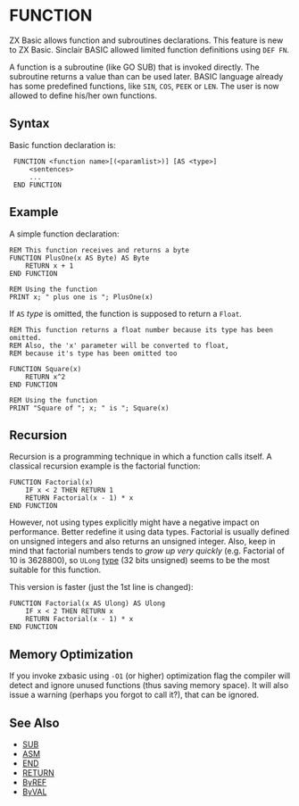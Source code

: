 # FUNCTION

ZX Basic allows function and subroutines declarations. This feature is new to ZX Basic.
Sinclair BASIC allowed limited function definitions using `DEF FN`.

A function is a subroutine (like GO SUB) that is invoked directly.
The subroutine returns a value than can be used later.
BASIC language already has some predefined functions, like `SIN`, `COS`, `PEEK` or `LEN`.
The user is now allowed to define his/her own functions.

## Syntax
Basic function declaration is:

```vbnet
 FUNCTION <function name>[(<paramlist>)] [AS <type>]
     <sentences>
     ...
 END FUNCTION
```
## Example
A simple function declaration:

```vbnet
REM This function receives and returns a byte
FUNCTION PlusOne(x AS Byte) AS Byte
    RETURN x + 1
END FUNCTION

REM Using the function
PRINT x; " plus one is "; PlusOne(x)
```

If `AS` _type_ is omitted, the function is supposed to return a `Float`.

```vbnet
REM This function returns a float number because its type has been omitted.
REM Also, the 'x' parameter will be converted to float,
REM because it's type has been omitted too

FUNCTION Square(x)
    RETURN x^2
END FUNCTION

REM Using the function
PRINT "Square of "; x; " is "; Square(x)
```

## Recursion
Recursion is a programming technique in which a function calls itself. A classical recursion example is the factorial function:

```vbnet
FUNCTION Factorial(x)
    IF x < 2 THEN RETURN 1
    RETURN Factorial(x - 1) * x
END FUNCTION
```

However, not using types explicitly might have a negative impact on performance.
Better redefine it using data types. Factorial is usually defined on unsigned integers and also returns an unsigned
integer. Also, keep in mind that factorial numbers tends to _grow up very quickly_ (e.g. Factorial of 10 is 3628800),
so `ULong` [type](types.md#integral) (32 bits unsigned) seems to be the most suitable for this function.

This version is faster (just the 1st line is changed):

```vbnet
FUNCTION Factorial(x AS Ulong) AS Ulong
    IF x < 2 THEN RETURN x
    RETURN Factorial(x - 1) * x
END FUNCTION
```

## Memory Optimization
If you invoke zxbasic using `-O1` (or higher) optimization flag the compiler will detect and ignore unused functions
(thus saving memory space). It will also issue a warning (perhaps you forgot to call it?),
that can be ignored.

## See Also

* [SUB](sub.md)
* [ASM](asm.md)
* [END](end.md)
* [RETURN](return.md)
* [ByREF](byref.md)
* [ByVAL](byval.md)
